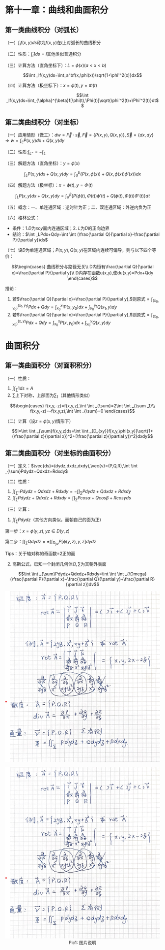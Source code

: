 <head>
  <script src="https://cdn.mathjax.org/mathjax/latest/MathJax.js?config=TeX-AMS-MML_HTMLorMML" type="text/javascript"></script>
  <script type="text/x-mathjax-config">
    MathJax.Hub.Config({
      tex2jax: {
      skipTags: ['script', 'noscript', 'style', 'textarea', 'pre'],
      inlineMath: [['$','$']]
      }
    });
  </script>
</head>

# 第十一章：曲线和曲面积分

## 第一类曲线积分（对弧长）
（一）$\int _lf(x,y)ds$称为$f(x,y)$在$l$上对弧长的曲线积分

（二）性质：$\int _l1ds=l$其他类似普通积分

（三）计算方法（直角坐标下）：$L=\phi(x)(a<x<b)$

$$\int _lf(x,y)ds=\int_a^bf(x,\phi(x))\sqrt{1+\phi'^2(x)}dx$$

（四）计算方法（极坐标下）：$x=\phi(t),y=\Phi(t)$

$$\int _lf(x,y)ds=\int_{\alpha}^{\beta}f[\phi(t),\Phi(t)]\sqrt{\phi'^2(t)+\Phi'^2(t)}dt$$

## 第二类曲线积分（对坐标）
（一）应用情形（做工）：$dw=\vec{F}·\vec{s},\vec{F}=\{P(x,y), Q(x,y)\},\vec{S}=\{dx,dy\}\Rightarrow w=\int _LP(x,y)dx+Q(x,y)dy$

（二）性质:$\int _{L^-}=-\int _L$

（三）解题方法（直角坐标）：$y=\phi(x)$

$$\int _LP(x,y)dx+Q(x,y)dy=\int_{a}^{b}\{P(x,\phi(x))+Q(x,\phi(x))\phi'(x)\}dx$$

（四）解题方法（极坐标）：$x=\phi(t),y=\Phi(t)$

$$\int _LP(x,y)dx+Q(x,y)dy=\int _{\alpha}^{\beta}\{P(\phi(t),\Phi(t))\phi'(t)+Q(\phi(t),\Phi(t))\Phi'(t)\}dt$$

（五）概念：一、单连通区域：逆时针为正；二、双连通区域：外逆内负为正

（六）格林公式：

  - 条件：1.$D$为$xoy$面内连通区域；2. $L$为$D$的正向边界
  - 结论：$\int _LPdx+Qdy=\int \int (\frac{\partial Q}{\partial x}-\frac{\partial P}{\partial y})ds$

（七）设$D$为单连通区域；$P(x,y),Q(x,y)$在区域内连续可偏导，则与以下四个等价：

$$\begin{cases}
    曲线积分与路径无关\\
    D内恒有\frac{\partial Q}{\partial x}=\frac{\partial P}{\partial y}\\
    D内存在函数u(x,y),使du(x,y)=Pdx+Qdy
\end{cases}$$

推论：
 1. 若$\frac{\partial Q}{\partial x}=\frac{\partial P}{\partial y},$则原式$=\int _{(x_0,y_0)}^{(x_1,y_1)}Pdx+Qdy=\int _{x_0}^{x_1}P(x,y_0)dx+\int _{y_0}^{y_1}Q(x_1,y)dy$ 
 2. 若$\frac{\partial Q}{\partial x}=\frac{\partial P}{\partial y},$则原式$=\int _{(x_0,y_0)}^{(x,y)}Pdx+Qdy=\int _{x_0}^{x}P(x,y_0)dx+\int _{y_0}^{y}Q(x,y)dy$ 

# 曲面积分
## 第一类曲面积分（对面积积分）

（一）性质：
 
  1. $\int \int _{\sum}1ds=A$
  2. $\sum$上下对称，上部面为$\sum _1$（其他情形类似）

   $$\begin{cases}
    f(x,y,-z)=f(x,y,z),\int \int _{\sum}=2\int \int _{\sum _1}\\
    f(x,y,-z)=-f(x,y,z),\int \int _{\sum}=0
   \end{cases}$$

（二）计算（设$z=\phi(x,y)$情形下）

$$I=\int \int _{\sum}f(x,y,z)ds=\int \int _{D_{xy}}f[x,y,\phi(x,y)]\sqrt{1+(\frac{\partial z}{\partial x})^2+(\frac{\partial z}{\partial y})^2}dxdy$$

## 第二类曲面积分（对坐标的曲面积分）

（一）定义：$\vec{ds}=(dydz,dxdz,dxdy),\vec{v}=(P,Q,R),\int \int _{\sum}Pdydz+Qdxdz+Rdxdy$

（二）性质：

  1. $\int \int _{\sum ^-}Pdydz+Qdxdz+Rdxdy=-\int \int _{\sum}Pdydz+Qdxdz+Rdxdy$
  2. $\int \int _{\sum}Pdydz+Qdxdz+Rdxdy=\int \int _{\sum}Pcos\alpha +Qcos\beta+Rcos\gamma ds$

（三）计算：

  1. $\int \int _{\sum}Pdydz$（其他方向类似，面朝自己的面为正）
   
   第一步：$x=\phi(y,z),yz\in D(y,z)$

   第二步：$\int \int _{\sum}Qdydz=\pm \int \int _{D_{yz}}P[\phi(y,z),y,z]dydz$

   Tips：关于轴对称的奇函数=2正的面

  2. 高斯公式，已知一个封闭几何体$\Omega,\sum$为其朝外表面
   
   $$\int \int _{\sum}Pdydz+Qdxdz+Rdxdy=\int \int \int _{\Omega}(\frac{\partial P}{\partial x}+\frac{\partial Q}{\partial y}+\frac{\partial R}{\partial z})dv$$
 
 
  ![](../pic/11.1.png)

  <div align="center"><img src="../pic/11.1.png" width="600"></div>
  <div align="center">Pic1: 图片说明</div>